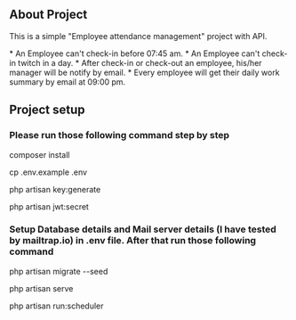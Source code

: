 ## About Project
<p>This is a simple "Employee attendance management" project with API.</p>
* An Employee can't check-in before 07:45 am.
* An Employee can't check-in twitch in a day.
* After check-in or check-out an employee, his/her manager will be notify by email.
* Every employee will get their daily work summary by email at 09:00 pm.

## Project setup
<h3>Please run those following command step by step</h3>


composer install

cp .env.example .env

php artisan key:generate

php artisan jwt:secret

<h3>Setup Database details and Mail server details (I have tested by mailtrap.io) in .env file. After that run those following command</h3>

php artisan migrate --seed

php artisan serve

php artisan run:scheduler


